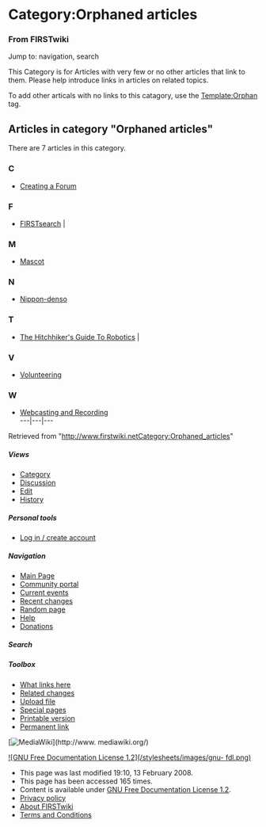 # Category:Orphaned articles

### From FIRSTwiki

Jump to: navigation, search

This Category is for Articles with very few or no other articles that link to
them. Please help introduce links in articles on related topics.

To add other articals with no links to this catagory, use the
[Template:Orphan](Template:Orphan "Template:Orphan" ) tag.

  

## Articles in category "Orphaned articles"

There are 7 articles in this category.

### C

  * [Creating a Forum](Creating_a_Forum "Creating a Forum" )

### F

  * [FIRSTsearch](FIRSTsearch "FIRSTsearch" )
|

### M

  * [Mascot](Mascot "Mascot" )

### N

  * [Nippon-denso](Nippon-denso "Nippon-denso" )

### T

  * [The Hitchhiker's Guide To Robotics](The_Hitchhiker%27s_Guide_To_Robotics "The Hitchhiker's Guide To Robotics" )
|

### V

  * [Volunteering](Volunteering "Volunteering" )

### W

  * [Webcasting and Recording](Webcasting_and_Recording "Webcasting and Recording" )  
---|---|---  
  
Retrieved from
"<http://www.firstwiki.netCategory:Orphaned_articles>"

##### Views

  * [Category](Category:Orphaned_articles)
  * [Discussion](/index.php?title=Category_talk:Orphaned_articles&action=edit)
  * [Edit](/index.php?title=Category:Orphaned_articles&action=edit)
  * [History](/index.php?title=Category:Orphaned_articles&action=history)

##### Personal tools

  * [Log in / create account](/index.php?title=Special:Userlogin&returnto=Category:Orphaned_articles)

[](Main_Page "Main Page" )

##### Navigation

  * [Main Page](Main_Page)
  * [Community portal](FIRSTwiki:Community_portal)
  * [Current events](Current_events)
  * [Recent changes](Special:Recentchanges)
  * [Random page](Special:Random)
  * [Help](Help:Contents)
  * [Donations](FIRSTwiki:Site_support)

##### Search



##### Toolbox

  * [What links here](Special:Whatlinkshere/Category:Orphaned_articles)
  * [Related changes](Special:Recentchangeslinked/Category:Orphaned_articles)
  * [Upload file](Special:Upload)
  * [Special pages](Special:Specialpages)
  * [Printable version](/index.php?title=Category:Orphaned_articles&printable=yes)
  * [Permanent link](/index.php?title=Category:Orphaned_articles&oldid=65893)

[![MediaWiki](/skins/common/images/poweredby_mediawiki_88x31.png)](http://www.
mediawiki.org/)

[![GNU Free Documentation License 1.2](/stylesheets/images/gnu-
fdl.png)](http://www.gnu.org/copyleft/fdl.html)

  * This page was last modified 19:10, 13 February 2008.
  * This page has been accessed 165 times.
  * Content is available under [GNU Free Documentation License 1.2](http://www.gnu.org/copyleft/fdl.html "http://www.gnu.org/copyleft/fdl.html" ).
  * [Privacy policy](FIRSTwiki:Privacy_policy "FIRSTwiki:Privacy policy" )
  * [About FIRSTwiki](FIRSTwiki:About "FIRSTwiki:About" )
  * [Terms and Conditions](FIRSTwiki:Terms_and_conditions "FIRSTwiki:Terms and conditions" )

